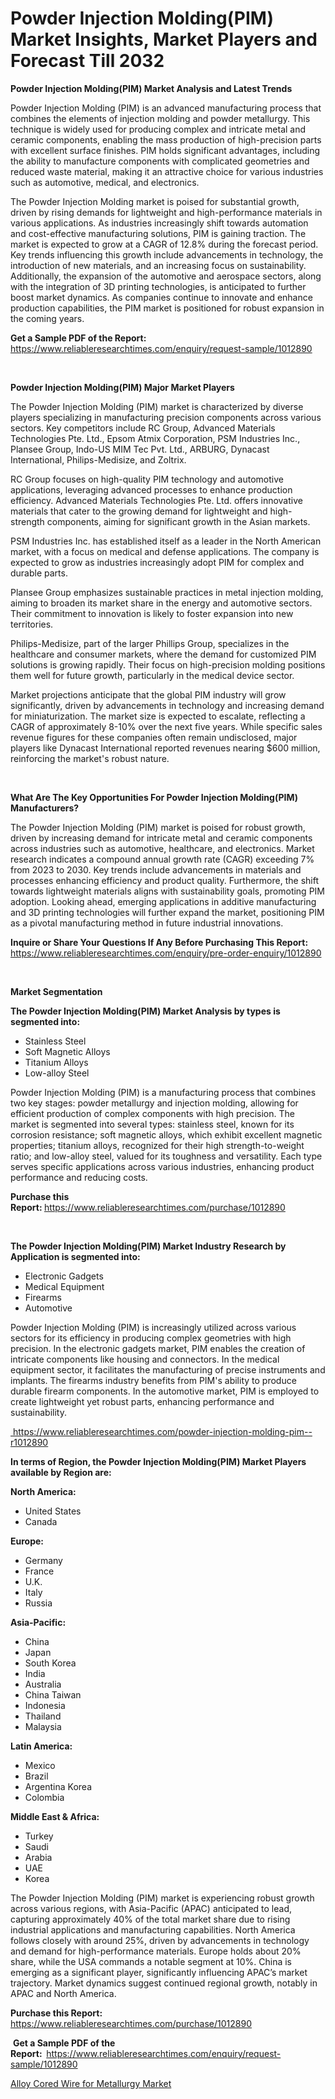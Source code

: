 <p><h1>Powder Injection Molding(PIM) Market Insights, Market Players and Forecast Till 2032</h1></p><p><strong>Powder Injection Molding(PIM) Market Analysis and Latest Trends</strong></p>
<p><p>Powder Injection Molding (PIM) is an advanced manufacturing process that combines the elements of injection molding and powder metallurgy. This technique is widely used for producing complex and intricate metal and ceramic components, enabling the mass production of high-precision parts with excellent surface finishes. PIM holds significant advantages, including the ability to manufacture components with complicated geometries and reduced waste material, making it an attractive choice for various industries such as automotive, medical, and electronics.</p><p>The Powder Injection Molding market is poised for substantial growth, driven by rising demands for lightweight and high-performance materials in various applications. As industries increasingly shift towards automation and cost-effective manufacturing solutions, PIM is gaining traction. The market is expected to grow at a CAGR of 12.8% during the forecast period. Key trends influencing this growth include advancements in technology, the introduction of new materials, and an increasing focus on sustainability. Additionally, the expansion of the automotive and aerospace sectors, along with the integration of 3D printing technologies, is anticipated to further boost market dynamics. As companies continue to innovate and enhance production capabilities, the PIM market is positioned for robust expansion in the coming years.</p></p>
<p><strong>Get a Sample PDF of the Report:&nbsp;</strong> <a href="https://www.reliableresearchtimes.com/enquiry/request-sample/1012890?utm_campaign=3061&utm_medium=2&utm_source=Github&utm_content=ia&utm_term=04042025&utm_id=powder-injection-moldingpim">https://www.reliableresearchtimes.com/enquiry/request-sample/1012890</a></p>
<p>&nbsp;</p>
<p><strong>Powder Injection Molding(PIM) Major Market Players</strong></p>
<p><p>The Powder Injection Molding (PIM) market is characterized by diverse players specializing in manufacturing precision components across various sectors. Key competitors include RC Group, Advanced Materials Technologies Pte. Ltd., Epsom Atmix Corporation, PSM Industries Inc., Plansee Group, Indo-US MIM Tec Pvt. Ltd., ARBURG, Dynacast International, Philips-Medisize, and Zoltrix.</p><p>RC Group focuses on high-quality PIM technology and automotive applications, leveraging advanced processes to enhance production efficiency. Advanced Materials Technologies Pte. Ltd. offers innovative materials that cater to the growing demand for lightweight and high-strength components, aiming for significant growth in the Asian markets.</p><p>PSM Industries Inc. has established itself as a leader in the North American market, with a focus on medical and defense applications. The company is expected to grow as industries increasingly adopt PIM for complex and durable parts. </p><p>Plansee Group emphasizes sustainable practices in metal injection molding, aiming to broaden its market share in the energy and automotive sectors. Their commitment to innovation is likely to foster expansion into new territories.</p><p>Philips-Medisize, part of the larger Phillips Group, specializes in the healthcare and consumer markets, where the demand for customized PIM solutions is growing rapidly. Their focus on high-precision molding positions them well for future growth, particularly in the medical device sector.</p><p>Market projections anticipate that the global PIM industry will grow significantly, driven by advancements in technology and increasing demand for miniaturization. The market size is expected to escalate, reflecting a CAGR of approximately 8-10% over the next five years. While specific sales revenue figures for these companies often remain undisclosed, major players like Dynacast International reported revenues nearing $600 million, reinforcing the market's robust nature.</p></p>
<p>&nbsp;</p>
<p><strong>What Are The Key Opportunities For Powder Injection Molding(PIM) Manufacturers?</strong></p>
<p><p>The Powder Injection Molding (PIM) market is poised for robust growth, driven by increasing demand for intricate metal and ceramic components across industries such as automotive, healthcare, and electronics. Market research indicates a compound annual growth rate (CAGR) exceeding 7% from 2023 to 2030. Key trends include advancements in materials and processes enhancing efficiency and product quality. Furthermore, the shift towards lightweight materials aligns with sustainability goals, promoting PIM adoption. Looking ahead, emerging applications in additive manufacturing and 3D printing technologies will further expand the market, positioning PIM as a pivotal manufacturing method in future industrial innovations.</p></p>
<p><strong>Inquire or Share Your Questions If Any Before Purchasing This Report:</strong> <a href="https://www.reliableresearchtimes.com/enquiry/pre-order-enquiry/1012890?utm_campaign=3061&utm_medium=2&utm_source=Github&utm_content=ia&utm_term=04042025&utm_id=powder-injection-moldingpim">https://www.reliableresearchtimes.com/enquiry/pre-order-enquiry/1012890</a></p>
<p>&nbsp;</p>
<p><strong>Market Segmentation</strong></p>
<p><strong>The Powder Injection Molding(PIM) Market Analysis by types is segmented into:</strong></p>
<p><ul><li>Stainless Steel</li><li>Soft Magnetic Alloys</li><li>Titanium Alloys</li><li>Low-alloy Steel</li></ul></p>
<p><p>Powder Injection Molding (PIM) is a manufacturing process that combines two key stages: powder metallurgy and injection molding, allowing for efficient production of complex components with high precision. The market is segmented into several types: stainless steel, known for its corrosion resistance; soft magnetic alloys, which exhibit excellent magnetic properties; titanium alloys, recognized for their high strength-to-weight ratio; and low-alloy steel, valued for its toughness and versatility. Each type serves specific applications across various industries, enhancing product performance and reducing costs.</p></p>
<p><strong>Purchase this Report:&nbsp;</strong><a href="https://www.reliableresearchtimes.com/purchase/1012890?utm_campaign=3061&utm_medium=2&utm_source=Github&utm_content=ia&utm_term=04042025&utm_id=powder-injection-moldingpim">https://www.reliableresearchtimes.com/purchase/1012890</a></p>
<p>&nbsp;</p>
<p><strong>The Powder Injection Molding(PIM) Market Industry Research by Application is segmented into:</strong></p>
<p><ul><li>Electronic Gadgets</li><li>Medical Equipment</li><li>Firearms</li><li>Automotive</li></ul></p>
<p><p>Powder Injection Molding (PIM) is increasingly utilized across various sectors for its efficiency in producing complex geometries with high precision. In the electronic gadgets market, PIM enables the creation of intricate components like housing and connectors. In the medical equipment sector, it facilitates the manufacturing of precise instruments and implants. The firearms industry benefits from PIM's ability to produce durable firearm components. In the automotive market, PIM is employed to create lightweight yet robust parts, enhancing performance and sustainability.</p></p>
<p><a href="https://www.reliableresearchtimes.com/powder-injection-molding-pim--r1012890?utm_campaign=3061&utm_medium=2&utm_source=Github&utm_content=ia&utm_term=04042025&utm_id=powder-injection-moldingpim">&nbsp;https://www.reliableresearchtimes.com/powder-injection-molding-pim--r1012890</a></p>
<p><strong>In terms of Region, the Powder Injection Molding(PIM) Market Players available by Region are:</strong></p>
<p>
    <p> <strong> North America: </strong>
        <ul>
            <li>United States</li>
            <li>Canada</li>
        </ul>
        </p> 
    <p> <strong> Europe: </strong>
        <ul>
            <li>Germany</li>
            <li>France</li>
            <li>U.K.</li>
            <li>Italy</li>
            <li>Russia</li>
        </ul>
        </p> 
    <p> <strong> Asia-Pacific: </strong>
        <ul>
            <li>China</li>
            <li>Japan</li>
            <li>South Korea</li>
            <li>India</li>
            <li>Australia</li>
            <li>China Taiwan</li>
            <li>Indonesia</li>
            <li>Thailand</li>
            <li>Malaysia</li>
        </ul>
        </p> 
    <p> <strong> Latin America: </strong>
        <ul>
            <li>Mexico</li>
            <li>Brazil</li>
            <li>Argentina Korea</li>
            <li>Colombia</li>
        </ul>
        </p> 
    <p> <strong> Middle East & Africa: </strong>
        <ul>
            <li>Turkey</li>
            <li>Saudi</li>
            <li>Arabia</li>
            <li>UAE</li>
            <li>Korea</li>
        </ul>
    </p>
    </p>
<p><p>The Powder Injection Molding (PIM) market is experiencing robust growth across various regions, with Asia-Pacific (APAC) anticipated to lead, capturing approximately 40% of the total market share due to rising industrial applications and manufacturing capabilities. North America follows closely with around 25%, driven by advancements in technology and demand for high-performance materials. Europe holds about 20% share, while the USA commands a notable segment at 10%. China is emerging as a significant player, significantly influencing APAC’s market trajectory. Market dynamics suggest continued regional growth, notably in APAC and North America.</p></p>
<p><strong>Purchase this Report: </strong><a href="https://www.reliableresearchtimes.com/purchase/1012890?utm_campaign=3061&utm_medium=2&utm_source=Github&utm_content=ia&utm_term=04042025&utm_id=powder-injection-moldingpim">https://www.reliableresearchtimes.com/purchase/1012890</a></p>
<p>&nbsp;<strong>Get a Sample PDF of the Report:&nbsp;&nbsp;</strong><a href="https://www.reliableresearchtimes.com/enquiry/request-sample/1012890?utm_campaign=3061&utm_medium=2&utm_source=Github&utm_content=ia&utm_term=04042025&utm_id=powder-injection-moldingpim">https://www.reliableresearchtimes.com/enquiry/request-sample/1012890</a></p>
<p><strong></strong></p>
<p><p><a href="https://github.com/voigttyagi/Market-Research-Report-List-1/blob/main/alloy-cored-wire-for-metallurgy-market.md?utm_campaign=3061&utm_medium=2&utm_source=Github&utm_content=ia&utm_term=04042025&utm_id=powder-injection-moldingpim">Alloy Cored Wire for Metallurgy Market</a></p></p>